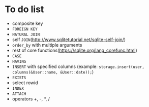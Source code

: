 # To do list
* composite key
* `FOREIGN KEY`
* `NATURAL JOIN`
* self `JOIN`(http://www.sqlitetutorial.net/sqlite-self-join/)
* `order_by` with multiple arguments
* rest of core functions(https://sqlite.org/lang_corefunc.html)
* `CASE`
* `HAVING`
* `INSERT` with specified columns (example: `storage.insert(user, columns(&User::name, &User::date));`)
* `EXISTS`
* select rowid
* `INDEX`
* `ATTACH`
* operators +, -, *, /
